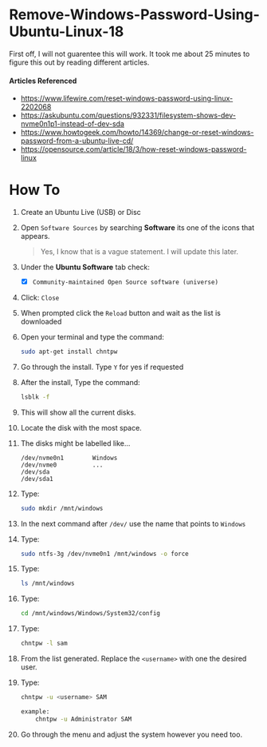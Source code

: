# Remove-Windows-Password-Using-Ubuntu-Linux-18

First off, I will not guarentee this will work. It took me about 25 minutes to figure this out by reading different articles. 

#### Articles Referenced
- https://www.lifewire.com/reset-windows-password-using-linux-2202068
- https://askubuntu.com/questions/932331/filesystem-shows-dev-nvme0n1p1-instead-of-dev-sda
- https://www.howtogeek.com/howto/14369/change-or-reset-windows-password-from-a-ubuntu-live-cd/
- https://opensource.com/article/18/3/how-reset-windows-password-linux


# How To

1. Create an Ubuntu Live (USB) or Disc
2. Open ```Software Sources``` by searching **Software** its one of the icons that appears.
    > Yes, I know that is a vague statement. I will update this later.

3. Under the **Ubuntu Software** tab check: 
    
    - [x] ```Community-maintained Open Source software (universe)```


4. Click: ```Close```
5. When prompted click the ```Reload``` button and wait as the list is downloaded

6. Open your terminal and type the command: 

    ```bash
    sudo apt-get install chntpw
    ```

7. Go through the install. Type ```Y``` for yes if requested

8. After the install, Type the command:
    ```bash
    lsblk -f
    ```

9. This will show all the current disks.
10. Locate the disk with the most space. 
11. The disks might be labelled like...

        /dev/nvme0n1        Windows
        /dev/nvme0          ...
        /dev/sda
        /dev/sda1

12. Type:
    ```bash
    sudo mkdir /mnt/windows
    ```

13. In the next command after ```/dev/``` use the name that points to ```Windows```
14. Type:
    ```bash
    sudo ntfs-3g /dev/nvme0n1 /mnt/windows -o force
    ```

15. Type:
    ```bash
    ls /mnt/windows
    ```

16. Type:
    ```bash
    cd /mnt/windows/Windows/System32/config
    ```

16. Type:
    ```bash
    chntpw -l sam
    ```

17. From the list generated. Replace the ```<username>``` with one the desired user.

16. Type:
    ```bash
    chntpw -u <username> SAM
    ```

    ```bash
    example:
        chntpw -u Administrator SAM
    ```

17. Go through the menu and adjust the system however you need too.
